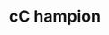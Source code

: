 ---
ee_id: '4467'
site: '1'
type: '2'
url: 2019-059-cc-hampion
title: cC hampion
year: '2019'
display_year: '2019'
medium: IQDemy Premium UV ink on IKEA LINNMON table tops
dims: 299.72 x 149.86 x 3.81 cm
pitch:
ps:
live_url:
related:
youtube:
related_code:
imgs: cc-hampion-2019-059-db-gn--I04E.jpg
subheading:
download:
add_credit:
commission:
layout: things-i-made
---